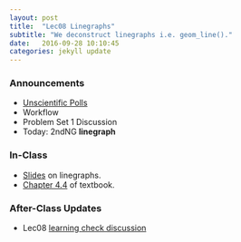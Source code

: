 ```yaml
---
layout: post
title:  "Lec08 Linegraphs"
subtitle: "We deconstruct linegraphs i.e. geom_line()."
date:   2016-09-28 10:10:45
categories: jekyll update
---
```




### Announcements

* [Unscientific Polls](http://www.vox.com/policy-and-politics/2016/9/27/13072668/debate-trump-clinton-polls)
* Workflow
* Problem Set 1 Discussion
* Today: 2ndNG **linegraph**



### In-Class

* <a href = "{{ site.baseurl }}/assets/2-Data/linegraph.html" target = "_blank">Slides</a> on linegraphs.
* <a href = "https://rudeboybert.github.io/IntroStatDataSciences/4-viz.html#line-graphs" target = "_blank">Chapter 4.4</a> of textbook.


### After-Class Updates

* Lec08 <a href = "{{ site.baseurl }}/assets/LC/linegraph.html" target = "_blank">learning check discussion</a>
